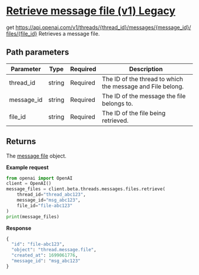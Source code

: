 # [Retrieve message file (v1) Legacy](/docs/api-reference/messages-v1/getMessageFile)
get https://api.openai.com/v1/threads/{thread_id}/messages/{message_id}/files/{file_id} 
Retrieves a message file. 
## Path parameters 
| Parameter | Type   | Required | Description|
| --- | --- | --- | --- |
| thread_id | string | Required | The ID of the thread to which the message and File belong.| 
| message_id | string | Required | The ID of the message the file belongs to.| 
| file_id | string | Required | The ID of the file being retrieved.| 
## Returns 
The
                [message file](/docs/api-reference/messages-v1/file-object)
                object. 

**Example request**
```python
from openai import OpenAI
client = OpenAI()
message_files = client.beta.threads.messages.files.retrieve(
    thread_id="thread_abc123",
    message_id="msg_abc123",
    file_id="file-abc123"
)
print(message_files)
```

**Response**
```python
{
  "id": "file-abc123",
  "object": "thread.message.file",
  "created_at": 1699061776,
  "message_id": "msg_abc123"
}
```
